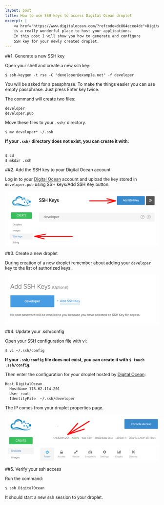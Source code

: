 ```yaml
---
layout: post
title: How to use SSH keys to access Digital Ocean droplet
excerpt: |
    <a href="https://www.digitalocean.com/?refcode=dc864ecee4dc">Digital Ocean</a>
    is a really wonderful place to host your applications.
    In this post I will show you how to generate and configure
    SSH key for your newly created droplet.
---
```


##1. Generate a new SSH key

Open your shell and create a new ssh key:

    $ ssh-keygen -t rsa -C "developer@example.net" -f developer

You will be asked for a passphrase. To make the things easier
you can use empty passphrase. Just press Enter key twice.

The command will create two files:

    developer
    developer.pub

Move these files to your `.ssh/` directory.

    $ mv developer* ~/.ssh

<div class="alert alert-danger" role="alert">
<strong>
<i class="fa fa-exclamation"></i>
If your <code>.ssh/</code> directory does not exist, you can
create it with:
</strong>
<pre><code>
$ cd
$ mkdir .ssh
</code></pre>
</div>


##2. Add the SSH key to your Digital Ocean account

Log in to your  <a href="https://www.digitalocean.com/?refcode=dc864ecee4dc">Digital Ocean</a>
account and upload the key
stored in `developer.pub` using SSH keys/Add SSH Key
button.

<p class="figure">
    <img src="/img/2014-12-15/01.png">
</p>

##3. Create a new droplet

During creation of a new droplet remember
about adding your `developer` key to the
list of authorized keys.

<p class="figure">
    <img src="/img/2014-12-15/02.png">
</p>

##4. Update your .ssh/config

Open your SSH configuration file with vi:

    $ vi ~/.ssh/config

<div class="alert alert-danger" role="alert">
<strong>
<i class="fa fa-exclamation"></i>
If your <code>.ssh/config</code> file does not exist, you can
create it with <code>$ touch .ssh/config</code>.
</strong>
</div>

Then enter the configuration for your droplet
hosted by <a href="https://www.digitalocean.com/?refcode=dc864ecee4dc">Digital Ocean</a>:

    Host DigitalOcean
      HostName 178.62.114.201
      User root
      IdentityFile  ~/.ssh/developer

The IP comes from your droplet properties page.

<p class="figure">
    <img src="/img/2014-12-15/03.png">
</p>

##5. Verify your ssh access

Run the command:

    $ ssh DigitalOcean

It should start a new ssh session to your droplet.

